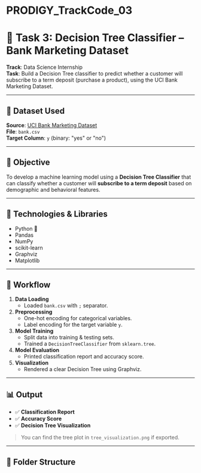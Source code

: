 # PRODIGY_TrackCode_03

# 💼 Task 3: Decision Tree Classifier – Bank Marketing Dataset

**Track**: Data Science Internship  
**Task**: Build a Decision Tree classifier to predict whether a customer will subscribe to a term deposit (purchase a product), using the UCI Bank Marketing Dataset.  

---

## 📁 Dataset Used

**Source**: [UCI Bank Marketing Dataset](https://archive.ics.uci.edu/ml/datasets/Bank+Marketing)  
**File**: `bank.csv`  
**Target Column**: `y` (binary: "yes" or "no")

---

## 🧠 Objective

To develop a machine learning model using a **Decision Tree Classifier** that can classify whether a customer will **subscribe to a term deposit** based on demographic and behavioral features.

---

## 🔧 Technologies & Libraries

- Python 🐍
- Pandas
- NumPy
- scikit-learn
- Graphviz
- Matplotlib

---

## 🚀 Workflow

1. **Data Loading**
   - Loaded `bank.csv` with `;` separator.
2. **Preprocessing**
   - One-hot encoding for categorical variables.
   - Label encoding for the target variable `y`.
3. **Model Training**
   - Split data into training & testing sets.
   - Trained a `DecisionTreeClassifier` from `sklearn.tree`.
4. **Model Evaluation**
   - Printed classification report and accuracy score.
5. **Visualization**
   - Rendered a clear Decision Tree using Graphviz.

---

## 📊 Output

- ✅ **Classification Report**  
- ✅ **Accuracy Score**  
- ✅ **Decision Tree Visualization**

> You can find the tree plot in `tree_visualization.png` if exported.

---


## 📌 Folder Structure

